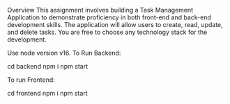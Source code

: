 Overview
This assignment involves building a Task Management Application to demonstrate proficiency in both front-end and back-end development skills. The application will allow users to create, read, update, and delete tasks. You are free to choose any technology stack for the development.

Use node version v16.
To Run Backend:

cd backend
npm i
npm start


To run Frontend:

cd frontend
npm i 
npm start
